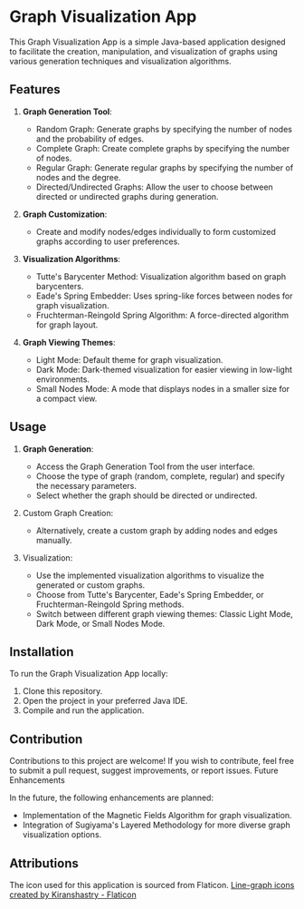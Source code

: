 # Graph Visualization App

This Graph Visualization App is a simple Java-based application designed to facilitate the creation, manipulation, and visualization of graphs using various generation techniques and visualization algorithms.

## Features

1. **Graph Generation Tool**:
   - Random Graph: Generate graphs by specifying the number of nodes and the probability of edges.
   - Complete Graph: Create complete graphs by specifying the number of nodes.
   - Regular Graph: Generate regular graphs by specifying the number of nodes and the degree.
   - Directed/Undirected Graphs: Allow the user to choose between directed or undirected graphs during generation.

2. **Graph Customization**:
   - Create and modify nodes/edges individually to form customized graphs according to user preferences.

3. **Visualization Algorithms**:
   - Tutte's Barycenter Method: Visualization algorithm based on graph barycenters.
   - Eade's Spring Embedder: Uses spring-like forces between nodes for graph visualization.
   - Fruchterman-Reingold Spring Algorithm: A force-directed algorithm for graph layout.

4. **Graph Viewing Themes**:
   - Light Mode: Default theme for graph visualization.
   - Dark Mode: Dark-themed visualization for easier viewing in low-light environments.
   - Small Nodes Mode: A mode that displays nodes in a smaller size for a compact view.

## Usage

1. **Graph Generation**:
   - Access the Graph Generation Tool from the user interface.
   - Choose the type of graph (random, complete, regular) and specify the necessary parameters.
   - Select whether the graph should be directed or undirected.

2. Custom Graph Creation:
   - Alternatively, create a custom graph by adding nodes and edges manually.

3. Visualization:
   - Use the implemented visualization algorithms to visualize the generated or custom graphs.
   - Choose from Tutte's Barycenter, Eade's Spring Embedder, or Fruchterman-Reingold Spring methods.
   - Switch between different graph viewing themes: Classic Light Mode, Dark Mode, or Small Nodes Mode.

## Installation

To run the Graph Visualization App locally:

1. Clone this repository.
2. Open the project in your preferred Java IDE.
3. Compile and run the application.

## Contribution

Contributions to this project are welcome! If you wish to contribute, feel free to submit a pull request, suggest improvements, or report issues.
Future Enhancements

In the future, the following enhancements are planned:

- Implementation of the Magnetic Fields Algorithm for graph visualization.
- Integration of Sugiyama's Layered Methodology for more diverse graph visualization options.

## Attributions

The icon used for this application is sourced from Flaticon.
<a href="https://www.flaticon.com/free-icons/line-graph" title="line-graph icons">Line-graph icons created by Kiranshastry - Flaticon</a>
